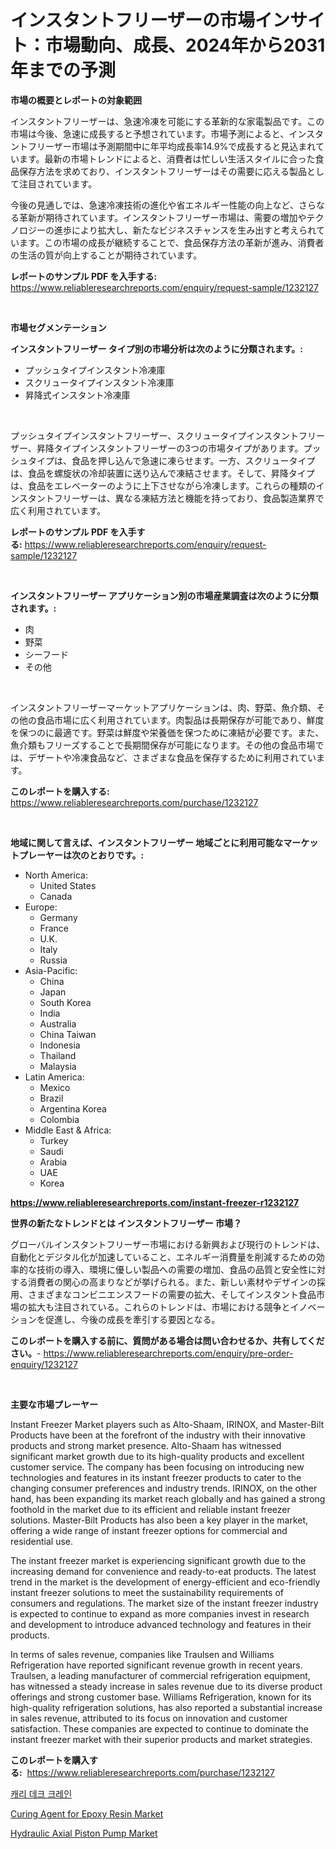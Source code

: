 <p><h1>インスタントフリーザーの市場インサイト：市場動向、成長、2024年から2031年までの予測</h1></p><p><strong>市場の概要とレポートの対象範囲</strong></p>
<p><p>インスタントフリーザーは、急速冷凍を可能にする革新的な家電製品です。この市場は今後、急速に成長すると予想されています。市場予測によると、インスタントフリーザー市場は予測期間中に年平均成長率14.9%で成長すると見込まれています。最新の市場トレンドによると、消費者は忙しい生活スタイルに合った食品保存方法を求めており、インスタントフリーザーはその需要に応える製品として注目されています。</p><p>今後の見通しでは、急速冷凍技術の進化や省エネルギー性能の向上など、さらなる革新が期待されています。インスタントフリーザー市場は、需要の増加やテクノロジーの進歩により拡大し、新たなビジネスチャンスを生み出すと考えられています。この市場の成長が継続することで、食品保存方法の革新が進み、消費者の生活の質が向上することが期待されています。</p></p>
<p><strong>レポートのサンプル PDF を入手する:</strong> <a href="https://www.reliableresearchreports.com/enquiry/request-sample/1232127">https://www.reliableresearchreports.com/enquiry/request-sample/1232127</a></p>
<p>&nbsp;</p>
<p><strong>市場セグメンテーション</strong></p>
<p><strong>インスタントフリーザー タイプ別の市場分析は次のように分類されます。:</strong></p>
<p><ul><li>プッシュタイプインスタント冷凍庫</li><li>スクリュータイプインスタント冷凍庫</li><li>昇降式インスタント冷凍庫</li></ul></p>
<p>&nbsp;</p>
<p><p>プッシュタイプインスタントフリーザー、スクリュータイプインスタントフリーザー、昇降タイプインスタントフリーザーの3つの市場タイプがあります。プッシュタイプは、食品を押し込んで急速に凍らせます。一方、スクリュータイプは、食品を螺旋状の冷却装置に送り込んで凍結させます。そして、昇降タイプは、食品をエレベーターのように上下させながら冷凍します。これらの種類のインスタントフリーザーは、異なる凍結方法と機能を持っており、食品製造業界で広く利用されています。</p></p>
<p><strong>レポートのサンプル PDF を入手する:</strong>&nbsp;<a href="https://www.reliableresearchreports.com/enquiry/request-sample/1232127">https://www.reliableresearchreports.com/enquiry/request-sample/1232127</a></p>
<p>&nbsp;</p>
<p><strong> インスタントフリーザー アプリケーション別の市場産業調査は次のように分類されます。:</strong></p>
<p><ul><li>肉</li><li>野菜</li><li>シーフード</li><li>その他</li></ul></p>
<p>&nbsp;</p>
<p><p>インスタントフリーザーマーケットアプリケーションは、肉、野菜、魚介類、その他の食品市場に広く利用されています。肉製品は長期保存が可能であり、鮮度を保つのに最適です。野菜は鮮度や栄養価を保つために凍結が必要です。また、魚介類もフリーズすることで長期間保存が可能になります。その他の食品市場では、デザートや冷凍食品など、さまざまな食品を保存するために利用されています。</p></p>
<p><strong>このレポートを購入する:</strong>&nbsp; <a href="https://www.reliableresearchreports.com/purchase/1232127">https://www.reliableresearchreports.com/purchase/1232127</a></p>
<p>&nbsp;</p>
<p><strong>地域に関して言えば、インスタントフリーザー 地域ごとに利用可能なマーケットプレーヤーは次のとおりです。:</strong></p>
<p><ul>
    <li>
        North America:
        <ul>
            <li>United States</li>
            <li>Canada</li>
        </ul>
    </li>
    <li>
        Europe:
        <ul>
            <li>Germany</li>
            <li>France</li>
            <li>U.K.</li>
            <li>Italy</li>
            <li>Russia</li>
        </ul>
    </li>
    <li>
        Asia-Pacific:
        <ul>
            <li>China</li>
            <li>Japan</li>
            <li>South Korea</li>
            <li>India</li>
            <li>Australia</li>
            <li>China Taiwan</li>
            <li>Indonesia</li>
            <li>Thailand</li>
            <li>Malaysia</li>
        </ul>
    </li>
    <li>
        Latin America:
        <ul>
            <li>Mexico</li>
            <li>Brazil</li>
            <li>Argentina Korea</li>
            <li>Colombia</li>
        </ul>
    </li>
    <li>
        Middle East & Africa:
        <ul>
            <li>Turkey</li>
            <li>Saudi</li>
            <li>Arabia</li>
            <li>UAE</li>
            <li>Korea</li>
        </ul>
    </li>
    </ul></p>
<p><strong><a href="https://www.reliableresearchreports.com/instant-freezer-r1232127">https://www.reliableresearchreports.com/instant-freezer-r1232127</a></strong>&nbsp;</p>
<p><strong>世界の新たなトレンドとは インスタントフリーザー 市場？</strong></p>
<p><p>グローバルインスタントフリーザー市場における新興および現行のトレンドは、自動化とデジタル化が加速していること、エネルギー消費量を削減するための効率的な技術の導入、環境に優しい製品への需要の増加、食品の品質と安全性に対する消費者の関心の高まりなどが挙げられる。また、新しい素材やデザインの採用、さまざまなコンビニエンスフードの需要の拡大、そしてインスタント食品市場の拡大も注目されている。これらのトレンドは、市場における競争とイノベーションを促進し、今後の成長を牽引する要因となる。</p></p>
<p><strong>このレポートを購入する前に、質問がある場合は問い合わせるか、共有してください。</strong>- <a href="https://www.reliableresearchreports.com/enquiry/pre-order-enquiry/1232127">https://www.reliableresearchreports.com/enquiry/pre-order-enquiry/1232127</a></p>
<p>&nbsp;</p>
<p><strong>主要な市場プレーヤー</strong></p>
<p><p>Instant Freezer Market players such as Alto-Shaam, IRINOX, and Master-Bilt Products have been at the forefront of the industry with their innovative products and strong market presence. Alto-Shaam has witnessed significant market growth due to its high-quality products and excellent customer service. The company has been focusing on introducing new technologies and features in its instant freezer products to cater to the changing consumer preferences and industry trends. IRINOX, on the other hand, has been expanding its market reach globally and has gained a strong foothold in the market due to its efficient and reliable instant freezer solutions. Master-Bilt Products has also been a key player in the market, offering a wide range of instant freezer options for commercial and residential use.</p><p>The instant freezer market is experiencing significant growth due to the increasing demand for convenience and ready-to-eat products. The latest trend in the market is the development of energy-efficient and eco-friendly instant freezer solutions to meet the sustainability requirements of consumers and regulations. The market size of the instant freezer industry is expected to continue to expand as more companies invest in research and development to introduce advanced technology and features in their products.</p><p>In terms of sales revenue, companies like Traulsen and Williams Refrigeration have reported significant revenue growth in recent years. Traulsen, a leading manufacturer of commercial refrigeration equipment, has witnessed a steady increase in sales revenue due to its diverse product offerings and strong customer base. Williams Refrigeration, known for its high-quality refrigeration solutions, has also reported a substantial increase in sales revenue, attributed to its focus on innovation and customer satisfaction. These companies are expected to continue to dominate the instant freezer market with their superior products and market strategies.</p></p>
<p><strong>このレポートを購入する:</strong>&nbsp;&nbsp;<a href="https://www.reliableresearchreports.com/purchase/1232127">https://www.reliableresearchreports.com/purchase/1232127</a></p>
<p><p><a href="https://github.com/laholand/Market-Research-Report-List-3/blob/main/223657820385.md">캐리 데크 크레인</a></p><p><a href="https://unruly-ladybug-44b.notion.site/Curing-Agent-for-Epoxy-Resin-Market-Provides-a-Comprehensive-Analysis-Including-a-Macro-Overview-of--2850e94b7c024532ad4bd01a5f6d727e">Curing Agent for Epoxy Resin Market</a></p><p><a href="https://github.com/JameTravis/Market-Research-Report-List-4/blob/main/hydraulic-axial-piston-pump-market.md">Hydraulic Axial Piston Pump Market</a></p></p>